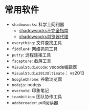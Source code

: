 # 常用软件

* `shadowsocks`: 科学上网利器
  * [shadowsocks不完全指南](http://www.auooo.com/2015/06/26/shadowsocks%EF%BC%88%E5%BD%B1%E6%A2%AD%EF%BC%89%E4%B8%8D%E5%AE%8C%E5%85%A8%E6%8C%87%E5%8D%97/)
  * [shadowsocks浏览器代理](https://ttt.tt/150/)
* `everything`: 文件查找工具
* `fiddler4`: 网络抓包工具
* `putty`: 远程连接工具
* `fscapture`: 截屏工具
* `VisualStudioCode`: vscode编辑器
* `VisualStudio2013Ultimate`： vs2013
* `GoogleChrome`: 谷歌浏览器
* `nodejs`: nodejs
* `evernote`: 印象笔记
* `teambition`: 团队协作工具
* `adobereader`: pdf阅读器